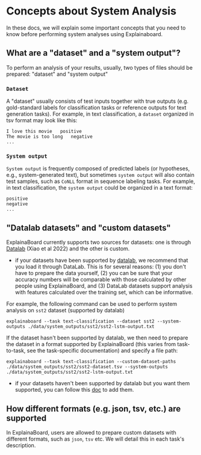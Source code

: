 # Concepts about System Analysis
In these docs, we will explain some important concepts that
you need to know before performing system analyses using Explainaboard.

## What are a "dataset" and a "system output"?
To perform an analysis of your results, usually, two types of files should be prepared: "dataset"
and "system output" 

### `Dataset`
A "dataset" usually consists of test inputs together with true outputs (e.g. gold-standard labels for classification tasks 
or reference outputs for text generation tasks).
For example, in text classification, a `dataset` organized in tsv format may look like this:
```text
I love this movie   positive
The movie is too long   negative
...
``` 

### `System output`
`System output` is frequently composed of predicted labels (or hypotheses, e.g., system-generated text),
but sometimes `system output` will also contain test samples, such as `CoNLL` format in sequence labeling tasks.
For example, in text classification, the `system output` could be organized in a text format:
```text
positive
negative
...
```



## "Datalab datasets" and "custom datasets"
ExplainaBoard currently supports two sources for datasets: one is through [Datalab](https://aclanthology.org/2022.acl-demo.18.pdf) (Xiao et al 2022) and the
other is custom.
* if your datasets have been supported by [datalab](https://github.com/ExpressAI/DataLab/tree/main/datasets),
we recommend that you load it through DataLab. This is for several reasons:
 (1) you don't have to prepare the data yourself, 
 (2) you can be sure that your accuracy numbers will be comparable with those calculated 
 by other people using ExplainaBoard, and
 (3) DataLab datasets support analysis with features calculated over the training set,
  which can be informative.

For example, the following command can be used to perform system analysis on `sst2` dataset (supported by datalab)
```shell script
explainaboard --task text-classification --dataset sst2 --system-outputs ./data/system_outputs/sst2/sst2-lstm-output.txt
```
If the dataset hasn't been supported by datalab, we then need to prepare the dataset in a format supported by ExplainaBoard
 (this varies from task-to-task, see the task-specific documentation) and specify a file path:
```shell script
explainaboard --task text-classification --custom-dataset-paths ./data/system_outputs/sst2/sst2-dataset.tsv --system-outputs ./data/system_outputs/sst2/sst2-lstm-output.txt
```

* if your datasets haven't been supported by datalab but you want them supported, you can follow this 
[doc](https://github.com/ExpressAI/DataLab/blob/main/docs/SDK/add_new_datasets_into_sdk.md) to add them.




## How different formats (e.g. json, tsv, etc.) are supported
In ExplainaBoard, users are allowed to prepare custom datasets with different formats, such as
`json`, `tsv` etc. We will detail this in each task's description.
